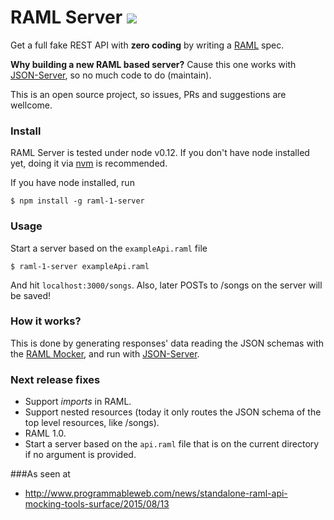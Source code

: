 # RAML Server [![](https://badge.fury.io/js/raml-server.svg)](http://badge.fury.io/js/raml-server)
Get a full fake REST API with **zero coding** by writing a [RAML](http://raml.org/) spec.

**Why building a new RAML based server?** Cause this one works with [JSON-Server](https://github.com/typicode/json-server), so no much code to do (maintain).

This is an open source project, so issues, PRs and suggestions are wellcome.

### Install

RAML Server is tested under node v0.12. If you don't have node installed yet, doing it via [nvm](https://github.com/creationix/nvm) is recommended.

If you have node installed, run

```
$ npm install -g raml-1-server
```

### Usage

Start a server based on the ```exampleApi.raml``` file

```
$ raml-1-server exampleApi.raml
```

And hit ```localhost:3000/songs```. Also, later POSTs to /songs on the server will be saved!

### How it works?

This is done by generating responses' data reading the JSON schemas with the [RAML Mocker](https://github.com/RePoChO/raml-mocker), and run with [JSON-Server](https://github.com/typicode/json-server).

### Next release fixes

* Support _imports_ in RAML.
* Support nested resources (today it only routes the JSON schema of the top level resources, like /songs).
* RAML 1.0.
* Start a server based on the ```api.raml``` file that is on the current directory if no argument is provided.

###As seen at

* http://www.programmableweb.com/news/standalone-raml-api-mocking-tools-surface/2015/08/13
